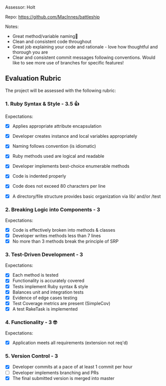 Assessor: Holt

Repo: https://github.com/MacInnes/battleship

Notes:
- Great method/variable naming🎉
- Clean and consistent code throughout
- Great job explaining your code and rationale - love how thoughtful and thorough you are
- Clear and consistent commit messages following conventions. Would like to see more use of branches for specific features!

## Evaluation Rubric

The project will be assessed with the following rubric:

### 1. Ruby Syntax & Style - 3.5 👍

Expectations:

- [X] Applies appropriate attribute encapsulation  
- [X] Developer creates instance and local variables appropriately
- [X] Naming follows convention (is idiomatic)
- [X] Ruby methods used are logical and readable  
- [X] Developer implements best-choice enumerable methods
- [X] Code is indented properly
- [X] Code does not exceed 80 characters per line
- [X] A directory/file structure provides basic organization via lib/ and/or /test


### 2. Breaking Logic into Components - 3

Expectations:

- [X] Code is effectively broken into methods & classes
- [X] Developer writes methods less than 7 lines
- [X] No more than 3 methods break the principle of SRP

### 3. Test-Driven Development - 3

Expectations:

- [X] Each method is tested  
- [X] Functionality is accurately covered
- [X] Tests implement Ruby syntax & style   
- [X] Balances unit and integration tests
- [X] Evidence of edge cases testing
- [X] Test Coverage metrics are present (SimpleCov)
- [X] A test RakeTask is implemented

### 4. Functionality - 3 🤓

Expectations:

- [X] Application meets all requirements (extension not req'd)

### 5. Version Control - 3

- [X] Developer commits at a pace of at least 1 commit per hour
- [ ] Developer implements branching and PRs
- [X] The final submitted version is merged into master
